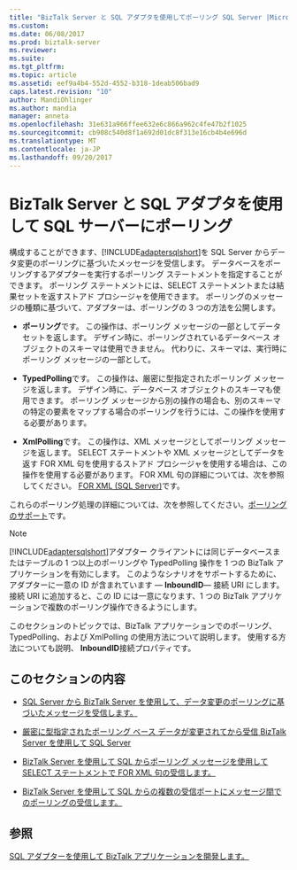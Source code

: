```yaml
---
title: "BizTalk Server と SQL アダプタを使用してポーリング SQL Server |Microsoft ドキュメント"
ms.custom: 
ms.date: 06/08/2017
ms.prod: biztalk-server
ms.reviewer: 
ms.suite: 
ms.tgt_pltfrm: 
ms.topic: article
ms.assetid: eef9a4b4-552d-4552-b318-1deab506bad9
caps.latest.revision: "10"
author: MandiOhlinger
ms.author: mandia
manager: anneta
ms.openlocfilehash: 31e631a966ffee632e6c866a962c4fe47b2f1025
ms.sourcegitcommit: cb908c540d8f1a692d01dc8f313e16cb4b4e696d
ms.translationtype: MT
ms.contentlocale: ja-JP
ms.lasthandoff: 09/20/2017
---
```

# <a name="poll-sql-server-using-the-sql-adapter-with-biztalk-server"></a>BizTalk Server と SQL アダプタを使用して SQL サーバーにポーリング
構成することができます、[!INCLUDE[adaptersqlshort](../../includes/adaptersqlshort-md.md)]を SQL Server からデータ変更のポーリングに基づいたメッセージを受信します。 データベースをポーリングするアダプターを実行するポーリング ステートメントを指定することができます。 ポーリング ステートメントには、SELECT ステートメントまたは結果セットを返すストアド プロシージャを使用できます。 ポーリングのメッセージの種類に基づいて、アダプターは、ポーリングの 3 つの方法を公開します。  
  
-   **ポーリング**です。 この操作は、ポーリング メッセージの一部としてデータ セットを返します。 デザイン時に、ポーリングされているデータベース オブジェクトのスキーマは使用できません。 代わりに、スキーマは、実行時にポーリング メッセージの一部として。  
  
-   **TypedPolling**です。 この操作は、厳密に型指定されたポーリング メッセージを返します。 デザイン時に、データベース オブジェクトのスキーマも使用できます。 ポーリング メッセージから別の操作の場合も、別のスキーマの特定の要素をマップする場合のポーリングを行うには、この操作を使用する必要があります。  
  
-   **XmlPolling**です。 この操作は、XML メッセージとしてポーリング メッセージを返します。 SELECT ステートメントや XML メッセージとしてデータを返す FOR XML 句を使用するストアド プロシージャを使用する場合は、この操作を使用する必要があります。 FOR XML 句の詳細については、次を参照してください。 [FOR XML (SQL Server)](https://msdn.microsoft.com/library/ms178107.aspx)です。 
  
 これらのポーリング処理の詳細については、次を参照してください。[ポーリングのサポート](https://msdn.microsoft.com/library/dd788416.aspx)です。  
  
> [!NOTE]
>  [!INCLUDE[adaptersqlshort](../../includes/adaptersqlshort-md.md)]アダプター クライアントには同じデータベースまたはテーブルの 1 つ以上のポーリングや TypedPolling 操作を 1 つの BizTalk アプリケーションを有効にします。 このようなシナリオをサポートするために、アダプターに一意の ID が含まれています — **InboundID**— 接続 URI にします。 接続 URI に追加すると、この ID には一意になります、1 つの BizTalk アプリケーションで複数のポーリング操作できるようにします。  
  
 このセクションのトピックでは、BizTalk アプリケーションでのポーリング、TypedPolling、および XmlPolling の使用方法について説明します。 使用する方法についても説明、 **InboundID**接続プロパティです。  
  
## <a name="in-this-section"></a>このセクションの内容  
  
-   [SQL Server から BizTalk Server を使用して、データ変更のポーリングに基づいたメッセージを受信します。](../../adapters-and-accelerators/adapter-sql/receive-polling-based-data-changed-messages-from-sql-server-using-biztalk.md)  
  
-   [厳密に型指定されたポーリング ベース データが変更されてから受信 BizTalk Server を使用して SQL Server](../../adapters-and-accelerators/adapter-sql/receive-strongly-typed-polling-based-data-changed-messages-from-sql-in-biztalk.md)  
  
-   [BizTalk Server を使用して SQL からポーリング メッセージを使用して SELECT ステートメントで FOR XML 句の受信します。](../../adapters-and-accelerators/adapter-sql/receive-polling-messages-using-select-with-for-xml-clause-with-the-sql-adapter.md)  
  
-   [BizTalk Server を使用して SQL からの複数の受信ポートにメッセージ間でのポーリングの受信します。](../../adapters-and-accelerators/adapter-sql/receive-polling-messages-across-multiple-receive-ports-from-sql-using-biztalk.md)  
  
## <a name="see-also"></a>参照  
[SQL アダプターを使用して BizTalk アプリケーションを開発します。](../../adapters-and-accelerators/adapter-sql/develop-biztalk-applications-using-the-sql-adapter.md)